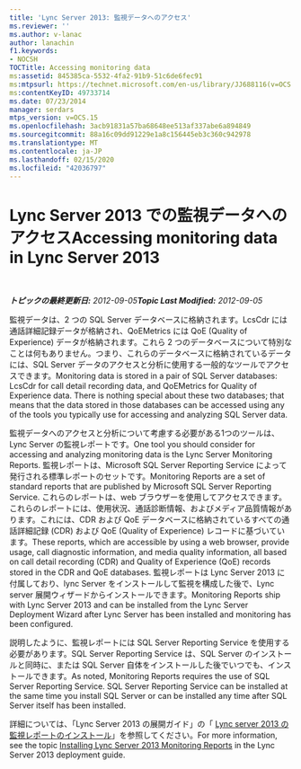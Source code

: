 ```yaml
---
title: 'Lync Server 2013: 監視データへのアクセス'
ms.reviewer: ''
ms.author: v-lanac
author: lanachin
f1.keywords:
- NOCSH
TOCTitle: Accessing monitoring data
ms:assetid: 845385ca-5532-4fa2-91b9-51c6de6fec91
ms:mtpsurl: https://technet.microsoft.com/en-us/library/JJ688116(v=OCS.15)
ms:contentKeyID: 49733714
ms.date: 07/23/2014
manager: serdars
mtps_version: v=OCS.15
ms.openlocfilehash: 3acb91831a57ba68648ee513af337abe6a894849
ms.sourcegitcommit: 88a16c09dd91229e1a8c156445eb3c360c942978
ms.translationtype: MT
ms.contentlocale: ja-JP
ms.lasthandoff: 02/15/2020
ms.locfileid: "42036797"
---
```

<div data-xmlns="http://www.w3.org/1999/xhtml">

<div class="topic" data-xmlns="http://www.w3.org/1999/xhtml" data-msxsl="urn:schemas-microsoft-com:xslt" data-cs="http://msdn.microsoft.com/">

<div data-asp="http://msdn2.microsoft.com/asp">

# <a name="accessing-monitoring-data-in-lync-server-2013"></a><span data-ttu-id="c7cd0-102">Lync Server 2013 での監視データへのアクセス</span><span class="sxs-lookup"><span data-stu-id="c7cd0-102">Accessing monitoring data in Lync Server 2013</span></span>

</div>

<div id="mainSection">

<div id="mainBody">

<span> </span>

<span data-ttu-id="c7cd0-103">_**トピックの最終更新日:** 2012-09-05_</span><span class="sxs-lookup"><span data-stu-id="c7cd0-103">_**Topic Last Modified:** 2012-09-05_</span></span>

<span data-ttu-id="c7cd0-p101">監視データは、2 つの SQL Server データベースに格納されます。LcsCdr には通話詳細記録データが格納され、QoEMetrics には QoE (Quality of Experience) データが格納されます。これら 2 つのデータベースについて特別なことは何もありません。つまり、これらのデータベースに格納されているデータには、SQL Server データのアクセスと分析に使用する一般的なツールでアクセスできます。</span><span class="sxs-lookup"><span data-stu-id="c7cd0-p101">Monitoring data is stored in a pair of SQL Server databases: LcsCdr for call detail recording data, and QoEMetrics for Quality of Experience data. There is nothing special about these two databases; that means that the data stored in those databases can be accessed using any of the tools you typically use for accessing and analyzing SQL Server data.</span></span>

<span data-ttu-id="c7cd0-106">監視データへのアクセスと分析について考慮する必要がある1つのツールは、Lync Server の監視レポートです。</span><span class="sxs-lookup"><span data-stu-id="c7cd0-106">One tool you should consider for accessing and analyzing monitoring data is the Lync Server Monitoring Reports.</span></span> <span data-ttu-id="c7cd0-107">監視レポートは、Microsoft SQL Server Reporting Service によって発行される標準レポートのセットです。</span><span class="sxs-lookup"><span data-stu-id="c7cd0-107">Monitoring Reports are a set of standard reports that are published by Microsoft SQL Server Reporting Service.</span></span> <span data-ttu-id="c7cd0-108">これらのレポートは、web ブラウザーを使用してアクセスできます。これらのレポートには、使用状況、通話診断情報、およびメディア品質情報があります。これには、CDR および QoE データベースに格納されているすべての通話詳細記録 (CDR) および QoE (Quality of Experience) レコードに基づいています。</span><span class="sxs-lookup"><span data-stu-id="c7cd0-108">These reports, which are accessible by using a web browser, provide usage, call diagnostic information, and media quality information, all based on call detail recording (CDR) and Quality of Experience (QoE) records stored in the CDR and QoE databases.</span></span> <span data-ttu-id="c7cd0-109">監視レポートは Lync Server 2013 に付属しており、lync Server をインストールして監視を構成した後で、Lync server 展開ウィザードからインストールできます。</span><span class="sxs-lookup"><span data-stu-id="c7cd0-109">Monitoring Reports ship with Lync Server 2013 and can be installed from the Lync Server Deployment Wizard after Lync Server has been installed and monitoring has been configured.</span></span>

<span data-ttu-id="c7cd0-p103">説明したように、監視レポートには SQL Server Reporting Service を使用する必要があります。SQL Server Reporting Service は、SQL Server のインストールと同時に、または SQL Server 自体をインストールした後でいつでも、インストールできます。</span><span class="sxs-lookup"><span data-stu-id="c7cd0-p103">As noted, Monitoring Reports requires the use of SQL Server Reporting Service. SQL Server Reporting Service can be installed at the same time you install SQL Server or can be installed any time after SQL Server itself has been installed.</span></span>

<span data-ttu-id="c7cd0-112">詳細については、「Lync Server 2013 の展開ガイド」の「 [Lync server 2013 の監視レポートのインストール](lync-server-2013-installing-lync-server-2013-monitoring-reports.md)」を参照してください。</span><span class="sxs-lookup"><span data-stu-id="c7cd0-112">For more information, see the topic [Installing Lync Server 2013 Monitoring Reports](lync-server-2013-installing-lync-server-2013-monitoring-reports.md) in the Lync Server 2013 deployment guide.</span></span>

</div>

<span> </span>

</div>

</div>

</div>

